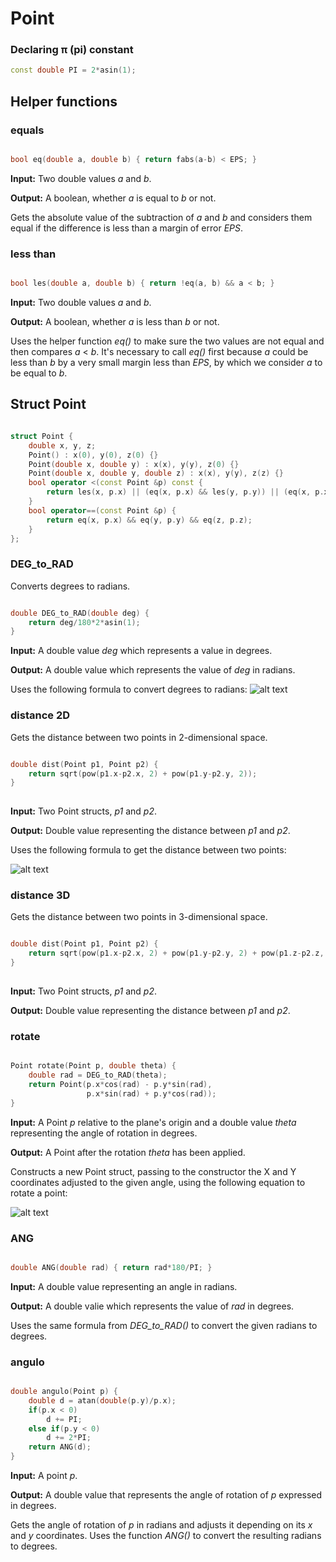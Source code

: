 # Point

### Declaring π (pi) constant
```cpp
const double PI = 2*asin(1);
```
## Helper functions

### equals
```cpp

bool eq(double a, double b) { return fabs(a-b) < EPS; }

```

**Input:** Two double values _a_ and _b_.

**Output:** A boolean, whether _a_ is equal to _b_ or not.

Gets the absolute value of the subtraction of _a_ and _b_ and considers them equal if the difference is less than a margin of error _EPS_.

### less than
```cpp

bool les(double a, double b) { return !eq(a, b) && a < b; }

```

**Input:** Two double values _a_ and _b_.

**Output:** A boolean, whether _a_ is less than _b_ or not.

Uses the helper function _eq()_ to make sure the two values are not equal and then compares  _a_ < _b_. It's necessary to call _eq()_ first because _a_ could be less than _b_ by a very small margin less than _EPS_, by which we consider _a_ to be equal to _b_.

## Struct Point

```cpp

struct Point {
	double x, y, z;
	Point() : x(0), y(0), z(0) {}
	Point(double x, double y) : x(x), y(y), z(0) {}
	Point(double x, double y, double z) : x(x), y(y), z(z) {}
	bool operator <(const Point &p) const {
        return les(x, p.x) || (eq(x, p.x) && les(y, p.y)) || (eq(x, p.x) && eq(y, p.y) && les(z, p.z));
	}
    bool operator==(const Point &p) {
        return eq(x, p.x) && eq(y, p.y) && eq(z, p.z);
    }
};

```

### DEG_to_RAD

Converts degrees to radians.

```cpp

double DEG_to_RAD(double deg) {
    return deg/180*2*asin(1);
}

```

**Input:** A double value _deg_ which represents a value in degrees.

**Output:** A double value which represents the value of _deg_ in radians.

Uses the following formula to convert degrees to radians:
![alt text](http://www.radianstodegrees.net/img/degrees-to-radians2.png)

### distance 2D

Gets the distance between two points in 2-dimensional space.

```cpp

double dist(Point p1, Point p2) {
	return sqrt(pow(p1.x-p2.x, 2) + pow(p1.y-p2.y, 2));
}
	
```

**Input:** Two Point structs, _p1_ and _p2_.

**Output:** Double value representing the distance between _p1_ and _p2_.

Uses the following formula to get the distance between two points:

![alt text](http://www.onlinemath4all.com/images/dbtpformula.png)

### distance 3D

Gets the distance between two points in 3-dimensional space.

```cpp

double dist(Point p1, Point p2) {
	return sqrt(pow(p1.x-p2.x, 2) + pow(p1.y-p2.y, 2) + pow(p1.z-p2.z, 2));
}
	
```

**Input:** Two Point structs, _p1_ and _p2_.

**Output:** Double value representing the distance between _p1_ and _p2_.

### rotate

```cpp

Point rotate(Point p, double theta) {
	double rad = DEG_to_RAD(theta);
	return Point(p.x*cos(rad) - p.y*sin(rad),
				 p.x*sin(rad) + p.y*cos(rad));
}

```

**Input:** A Point _p_ relative to the plane's origin and a double value _theta_ representing the angle of rotation in degrees.

**Output:** A Point after the rotation _theta_ has been applied.

Constructs a new Point struct, passing to the constructor the X and Y coordinates adjusted to the given angle, using the following equation to rotate a point:

![alt text](https://i.imgur.com/ryNN05z.png)

### ANG

```cpp

double ANG(double rad) { return rad*180/PI; }

```
**Input:** A double value representing an angle in radians.

**Output:** A double valie which represents the value of _rad_ in degrees.

Uses the same formula from _DEG_to_RAD()_ to convert the given radians to degrees.

### angulo

```cpp

double angulo(Point p) {
	double d = atan(double(p.y)/p.x);
	if(p.x < 0)
		d += PI;
	else if(p.y < 0)
		d += 2*PI;
	return ANG(d);
}

```
**Input:** A point _p_.

**Output:** A double value that represents the angle of rotation of _p_ expressed in degrees.

Gets the angle of rotation of _p_ in radians and adjusts it depending on its _x_ and _y_ coordinates. Uses the function _ANG()_ to convert the resulting radians to degrees.
